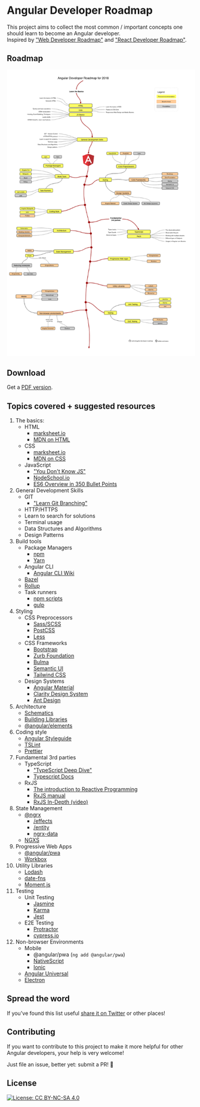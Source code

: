 # Angular Developer Roadmap

This project aims to collect the most common / important concepts one should learn to become an Angular developer.
<br>
Inspired by ["Web Developer Roadmap"](https://github.com/kamranahmedse/developer-roadmap) and ["React Developer Roadmap"](https://github.com/adam-golab/react-developer-roadmap).

## Roadmap

![Roadmap](./angular-dev-roadmap.png)

## Download

Get a [PDF version](./angular-dev-roadmap.pdf).

## Topics covered + suggested resources

1.  The basics:
    - HTML
      - [marksheet.io](https://marksheet.io/)
      - [MDN on HTML](https://developer.mozilla.org/en-US/docs/Web/HTML)
    - CSS
      - [marksheet.io](https://marksheet.io/)
      - [MDN on CSS](https://developer.mozilla.org/en-US/docs/Web/CSS)
    - JavaScript
      - ["You Don't Know JS"](https://github.com/getify/You-Dont-Know-JS)
      - [NodeSchool.io](https://nodeschool.io/)
      - [ES6 Overview in 350 Bullet Points](https://ponyfoo.com/articles/es6)
1.  General Development Skills
    - GIT
      - ["Learn Git Branching"](https://learngitbranching.js.org/)
    - HTTP/HTTPS
    - Learn to search for solutions
    - Terminal usage
    - Data Structures and Algorithms
    - Design Patterns
1.  Build tools
    - Package Managers
      - [npm](https://www.npmjs.com/)
      - [Yarn](https://yarnpkg.com/lang/en/)
    - Angular CLI
      - [Angular CLI Wiki](https://github.com/angular/angular-cli/wiki)
    - [Bazel](https://bazel.build/)
    - [Rollup](https://rollupjs.org/guide/en)
    - Task runners
      - [npm scripts](https://medium.freecodecamp.org/introduction-to-npm-scripts-1dbb2ae01633)
      - [gulp](https://gulpjs.com/)
1.  Styling
    - CSS Preprocessors
      - [Sass/SCSS](https://sass-lang.com/guide)
      - [PostCSS](https://postcss.org/)
      - [Less](http://lesscss.org/)
    - CSS Frameworks
      - [Bootstrap](https://getbootstrap.com/)
      - [Zurb Foundation](https://foundation.zurb.com/)
      - [Bulma](https://bulma.io/)
      - [Semantic UI](https://semantic-ui.com/)
      - [Tailwind CSS](https://tailwindcss.com/)
    - Design Systems
      - [Angular Material](https://material.angular.io/)
      - [Clarity Design System](https://vmware.github.io/clarity/)
      - [Ant Design](https://ng.ant.design/docs/introduce/en)
1.  Architecture
    - [Schematics](https://www.npmjs.com/package/@angular-devkit/schematics)
    - [Building Libraries](https://medium.com/@tomsu/how-to-build-a-library-for-angular-apps-4f9b38b0ed11)
    - [@angular/elements](https://angular.io/guide/elements)
1.  Coding style
    - [Angular Styleguide](https://angular.io/guide/styleguide)
    - [TSLint](https://palantir.github.io/tslint/)
    - [Prettier](https://prettier.io/)
1.  Fundamental 3rd parties
    - TypeScript
      - ["TypeScript Deep Dive"](https://github.com/basarat/typescript-book)
      - [Typescript Docs](https://www.typescriptlang.org/docs/)
    - RxJS
      - [The introduction to Reactive Programming](https://gist.github.com/staltz/868e7e9bc2a7b8c1f754)
      - [RxJS manual](http://reactivex.io/rxjs/manual/overview.html#introduction)
      - [RxJS In-Depth (video)](https://www.youtube.com/watch?v=KOOT7BArVHQ)
1.  State Management
    - [@ngrx](https://github.com/ngrx/platform/blob/master/docs/store/README.md)
      - [/effects](https://github.com/ngrx/platform/blob/master/docs/effects/README.md)
      - [/entity](https://github.com/ngrx/platform/tree/master/docs/entity/README.md)
      - [ngrx-data](https://github.com/johnpapa/angular-ngrx-data)
    - [NGXS](https://ngxs.gitbook.io/ngxs/)
1.  Progressive Web Apps
    - [@angular/pwa](https://angular.io/guide/service-worker-getting-started)
    - [Workbox](https://developers.google.com/web/tools/workbox/)
1.  Utility Libraries
    - [Lodash](https://lodash.com/)
    - [date-fns](https://date-fns.org/)
    - [Moment.js](https://momentjs.com/)
1.  Testing
    - Unit Testing
      - [Jasmine](https://jasmine.github.io/)
      - [Karma](http://karma-runner.github.io/2.0/index.html)
      - [Jest](http://jestjs.io/)
    - E2E Testing
      - [Protractor](https://www.protractortest.org/#/)
      - [cypress.io](https://www.cypress.io/)
1.  Non-browser Environments
    - Mobile
      - @angular/pwa (`ng add @angular/pwa`)
      - [NativeScript](https://www.nativescript.org/)
      - [Ionic](https://ionicframework.com/)
    - [Angular Universal](https://universal.angular.io/)
    - [Electron](https://electronjs.org/)

## Spread the word

If you've found this list useful [share it on Twitter](https://twitter.com/intent/tweet?url=https://github.com/sulco/angular-developer-roadmap) or other places!

## Contributing

If you want to contribute to this project to make it more helpful for other Angular developers, your help is very welcome!

Just file an issue, better yet: submit a PR! 🙂

## License

[![License: CC BY-NC-SA 4.0](https://img.shields.io/badge/License-CC%20BY--NC--SA%204.0-lightgrey.svg)](https://creativecommons.org/licenses/by-nc-sa/4.0/)
